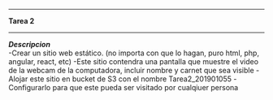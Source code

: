 ___
**Tarea 2**
___
***Descripcion***  
-Crear un sitio web estático. (no importa con que lo hagan, puro html, php, angular, react, etc)
-Este sitio contendra una pantalla que muestre el video de la webcam de la computadora, incluir nombre y carnet que sea visible 
-Alojar este sitio en bucket de S3 con el nombre Tarea2_201901055
-Configurarlo para que este pueda ser visitado por cualqiuer persona 

